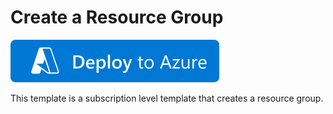 # Create a Resource Group

[![Deploy To Azure](https://raw.githubusercontent.com/Azure/azure-quickstart-templates/master/1-CONTRIBUTION-GUIDE/images/deploytoazure.svg?sanitize=true)](https://portal.azure.com/#create/Microsoft.Template/uri/https%3A%2F%2Fraw.githubusercontent.com%2ddhbisane%2Fmssp-sent-eu%2Fmaster%2Fsubscription-deployments%2Fcreate-rg%2Fazure-rg-deploy.json)

This template is a subscription level template that creates a resource group.
